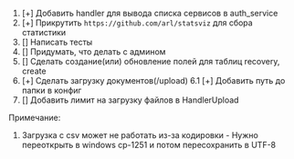 1. [+] Добавить handler для вывода списка сервисов в auth_service
2. [+] Прикрутить `https://github.com/arl/statsviz` для сбора статистики
3. [] Написать тесты
4. [] Придумать, что делать с админом
5. [] Сделать создание(или) обновление полей для таблиц recovery, create
6. [+] Сделать загрузку документов(/upload)
    6.1 [+] Добавить путь до папки в конфиг
7. [] Добавить лимит на загрузку файлов в HandlerUpload



Примечание:
  1. Загрузка с csv может не работать из-за кодировки
    - Нужно переоткрыть в windows cp-1251 и потом пересохранить в UTF-8
